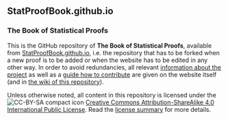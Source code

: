 ## StatProofBook.github.io

### The Book of Statistical Proofs

This is the GitHub repository of **The Book of Statistical Proofs**, available from [StatProofBook.github.io](https://statproofbook.github.io/), i.e. the repository that has to be forked when a new proof is to be added or when the website has to be edited in any other way. In order to avoid redundancies, all relevant [information about the project](https://statproofbook.github.io/about/) as well as a [guide how to contribute](https://statproofbook.github.io/contribute/) are given on the website itself (and in [the wiki of this repository](https://github.com/StatProofBook/StatProofBook.github.io/wiki/Main-Page)).

Unless otherwise noted, all content in this repository is licensed under the ![CC-BY-SA compact icon](https://licensebuttons.net/l/by-sa/4.0/80x15.png) [Creative Commons Attribution-ShareAlike 4.0 International Public License](https://github.com/StatProofBook/StatProofBook.github.io/blob/master/LICENSE.md). Read the [license summary](https://github.com/StatProofBook/StatProofBook.github.io/blob/master/LICENSE_short.md) for more details.